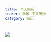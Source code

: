 ```yaml
---
title: 个人简历
teaser: 杨敏 中文简历 
category: 简历
---
```




#####                        



![](https://wx2.sinaimg.cn/large/007awXQDly1ga3c09c28tj30lz0vagt4.jpg)

